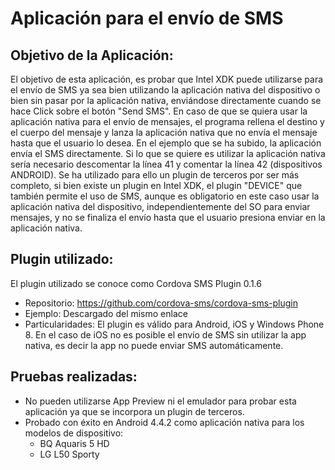 Aplicación para el envío de SMS
==========================================

Objetivo de la Aplicación:
--------------------------
El objetivo de esta aplicación, es probar que Intel XDK puede utilizarse para el envío de SMS ya sea bien utilizando la aplicación nativa del dispositivo
o bien sin pasar por la aplicación nativa, enviándose directamente cuando se hace Click sobre el botón "Send SMS". En caso de que se quiera usar la aplicación nativa para el envío de mensajes, el programa rellena el destino y el cuerpo del mensaje y lanza la aplicación nativa que no envía el mensaje hasta que el usuario lo desea. En el ejemplo que se ha subido, la aplicación envía el SMS directamente. Si lo que se quiere es utilizar la aplicación nativa sería necesario descomentar la línea 41 y comentar la línea 42 (dispositivos ANDROID).
Se ha utilizado para ello un plugin de terceros por ser más completo, si bien existe un plugin en Intel XDK, el plugin "DEVICE" que también permite el uso de SMS, aunque es obligatorio en este caso usar la aplicación nativa del dispositivo, independientemente del SO para enviar mensajes, y no se finaliza el envío hasta que el usuario presiona enviar en la aplicación nativa. 

Plugin utilizado:
-----------------
El plugin utilizado se conoce como Cordova SMS Plugin 0.1.6

* Repositorio: https://github.com/cordova-sms/cordova-sms-plugin
* Ejemplo: Descargado del mismo enlace
* Particularidades: El plugin es válido para Android, iOS y Windows Phone 8. En el caso de iOS no es posible el envío de SMS sin utilizar la app nativa, es decir la app no puede enviar SMS automáticamente.

Pruebas realizadas:
-------------------
* No pueden utilizarse App Preview ni el emulador para probar esta aplicación ya que se incorpora un plugin de terceros.
* Probado con  éxito en Android 4.4.2 como aplicación nativa para los modelos de dispositivo: 
    - BQ Aquaris 5 HD
    - LG L50 Sporty